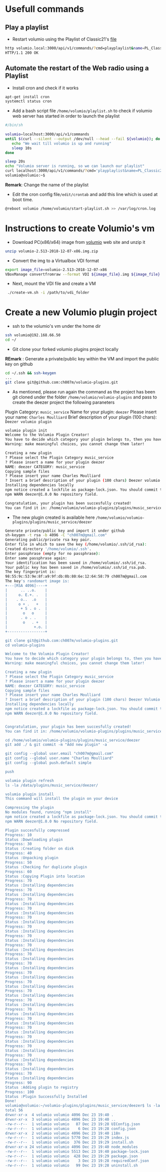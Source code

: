 # Usefull commands

## Play a playlist

- Restart volumio using the Playlist of Classic21's [file](radio-playlist/PL_Classic21.json) 
```bash
http volumio.local:3000/api/v1/commands/?cmd=playplaylist&name=PL_Classic21
HTTP/1.1 200 OK
```

## Automate the restart of the Web radio using a Playlist

- Install cron and check if it works
```bash
apt-get install cron
systemctl status cron
```

- Add a bash script file `/home/volumio/playlist.sh` to check if volumio web server has started in order to launch the playlist
```bash
#/bin/sh
 
volumio=localhost:3000/api/v1/commands
until $(curl --silent --output /dev/null --head --fail ${volumio}); do
   echo "We wait till volumio is up and running"
   sleep 10s
done

sleep 20s
echo "Volumio server is running, so we can launch our playlist"
curl localhost:3000/api/v1/commands/?cmd='playplaylist&name=PL_Classic21'
volumio@volumio:~$ 
```
**Remark**: Change the name of the playlist

- Edit the cron config file`/edit/crontab` and add this line which is used at boot time.
```bash
@reboot volumio /home/volumio/start-playlist.sh >> /var/log/cron.log
```

# Instructions to create Volumio's vm

- Download PC(x86/x64) image from [volumio](http://updates.volumio.org/x86/volumio/2.513/volumio-2.513-2018-12-07-x86.img.zip) web site and unzip it
```bash
unzip volumio-2.513-2018-12-07-x86.img.zip
```
- Convert the img to a Virtualbox VDI format
```bash
export image_file=volumio-2.513-2018-12-07-x86
VBoxManage convertfromraw --format VDI ${image_file}.img ${image_file}.vdi
```
- Next, mount the VDI file and create a VM
```bash
 ./create-vm.sh -i /path/to/vdi_folder
```

# Create a new Volumio plugin project

- ssh to the volumio's vm under the home dir
```bash
ssh volumio@192.168.66.50
cd ~/
```
- Git clone your forked volumio plugins project locally

**REmark** : Generate a private/public key within the VM and import the public key on github
```bash
cd ~/.ssh && ssh-keygen
...
git clone git@github.com:ch007m/volumio-plugins.git
```

- As mentioned, please run again the command as the project has been git cloned under the folder
  `/home/volumio/volumio-plugins` and pass to create the deezer project the following paraneters
  
 Plugin Category: `music_service`
 Name for your plugin: `deezer`
 Please insert your name: `Charles Moulliard`
 Brief description of your plugin (100 chars): `Deezer volumio plugin`
 
```bash
volumio plugin init
Welcome to the Volumio Plugin Creator!
You have to decide which category your plugin belongs to, then you have to select a name for it, leave us the rest ;)
Warning: make meaningful choices, you cannot change them later!

Creating a new plugin
? Please select the Plugin Category music_service
? Please insert a name for your plugin deezer
NAME: deezer CATEGORY: music_service
Copying sample files
? Please insert your name Charles Moulliard
? Insert a brief description of your plugin (100 chars) Deezer volumio plugin
Installing dependencies locally
npm notice created a lockfile as package-lock.json. You should commit this file.
npm WARN deezer@1.0.0 No repository field.

Congratulation, your plugin has been succesfully created!
You can find it in: /home/volumio/volumio-plugins/plugins/music_service/deezer
```

- The new plugin created is available here `/home/volumio/volumio-plugins/plugins/music_service/deezer`

```bash
Generate private/public key and import it under github
sh-keygen -t rsa -b 4096 -C "ch007m@gmail.com"
Generating public/private rsa key pair.
Enter file in which to save the key (/home/volumio/.ssh/id_rsa):
Created directory '/home/volumio/.ssh'.
Enter passphrase (empty for no passphrase):
Enter same passphrase again:
Your identification has been saved in /home/volumio/.ssh/id_rsa.
Your public key has been saved in /home/volumio/.ssh/id_rsa.pub.
The key fingerprint is:
98:55:9c:53:9e:8f:a9:9f:db:0b:80:6e:12:64:58:79 ch007m@gmail.com
The key's randomart image is:
+---[RSA 4096]----+
|      .. ..o.    |
|     o. E.+. .   |
|    . o..  .o    |
|     o + .   +   |
|      + S . o .  |
|       o   o     |
|      . o . .    |
|       o   . +   |
|            +.o. |
+-----------------+

git clone git@github.com:ch007m/volumio-plugins.git
cd volumio-plugins

Welcome to the Volumio Plugin Creator!
You have to decide which category your plugin belongs to, then you have to select a name for it, leave us the rest ;)
Warning: make meaningful choices, you cannot change them later!

Creating a new plugin
? Please select the Plugin Category music_service
? Please insert a name for your plugin deezer
NAME: deezer CATEGORY: music_service
Copying sample files
? Please insert your name Charles Moulliard
? Insert a brief description of your plugin (100 chars) Deezer Volumio Plugin
Installing dependencies locally
npm notice created a lockfile as package-lock.json. You should commit this file.
npm WARN deezer@1.0.0 No repository field.


Congratulation, your plugin has been succesfully created!
You can find it in: /home/volumio/volumio-plugins/plugins/music_service/deezer

cd /home/volumio/volumio-plugins/plugins/music_service/deezer
git add ./ & git commit -m "Add new plugin" -a

git config --global user.email "ch007m@gmail.com"
git config --global user.name "Charles Moulliard"
git config --global push.default simple

push

volumio plugin refresh
ls -la /data/plugins/music_service/deezer/

volumio plugin install
This command will install the plugin on your device

Compressing the plugin
No modules found, running "npm install"
npm notice created a lockfile as package-lock.json. You should commit this file.
npm WARN deezer@1.0.0 No repository field.

Plugin succesfully compressed
Progress: 10
Status :Downloading plugin
Progress: 30
Status :Creating folder on disk
Progress: 40
Status :Unpacking plugin
Progress: 50
Status :Checking for duplicate plugin
Progress: 60
Status :Copying Plugin into location
Progress: 70
Status :Installing dependencies
Progress: 70
Status :Installing dependencies
Progress: 70
Status :Installing dependencies
Progress: 70
Status :Installing dependencies
Progress: 70
Status :Installing dependencies
Progress: 70
Status :Installing dependencies
Progress: 70
Status :Installing dependencies
Progress: 70
Status :Installing dependencies
Progress: 70
Status :Installing dependencies
Progress: 70
Status :Installing dependencies
Progress: 70
Status :Installing dependencies
Progress: 70
Status :Installing dependencies
Progress: 70
Status :Installing dependencies
Progress: 70
Status :Installing dependencies
Progress: 70
Status :Installing dependencies
Progress: 70
Status :Installing dependencies
Progress: 70
Status :Installing dependencies
Progress: 70
Status :Installing dependencies
Progress: 70
Status :Installing dependencies
Progress: 70
Status :Installing dependencies
Progress: 70
Status :Installing dependencies
Progress: 70
Status :Installing dependencies
Progress: 90
Status :Adding plugin to registry
Progress: 100
Status :Plugin Successfully Installed
Done!
volumio@volumio:~/volumio-plugins/plugins/music_service/deezer$ ls -la /data/plugins/music_service/deezer/
total 56
drwxr-xr-x  4 volumio volumio 4096 Dec 23 19:40 .
drwxr-xr-x  3 volumio volumio 4096 Dec 23 19:40 ..
-rw-r--r--  1 volumio volumio   87 Dec 23 19:28 UIConfig.json
-rw-r--r--  1 volumio volumio    6 Dec 23 19:28 config.json
drwxr-xr-x  2 volumio volumio 4096 Dec 23 19:40 i18n
-rw-r--r--  1 volumio volumio 5770 Dec 23 19:29 index.js
-rw-r--r--  1 volumio volumio  376 Dec 23 19:29 install.sh
drwxr-xr-x 24 volumio volumio 4096 Dec 23 19:40 node_modules
-rw-r--r--  1 volumio volumio 5513 Dec 23 19:40 package-lock.json
-rw-r--r--  1 volumio volumio  428 Dec 23 19:29 package.json
-rw-r--r--  1 volumio volumio    3 Dec 23 19:28 requiredConf.json
-rw-r--r--  1 volumio volumio   99 Dec 23 19:28 uninstall.sh

```

